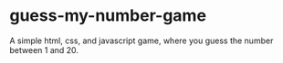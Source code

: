 # guess-my-number-game
A simple html, css, and javascript game, where you guess the number between 1 and 20.
